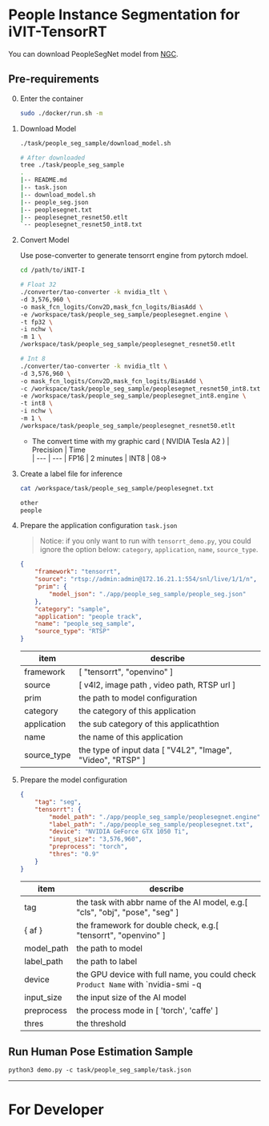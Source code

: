 # People Instance Segmentation for iVIT-TensorRT
You can download PeopleSegNet model from [NGC](https://catalog.ngc.nvidia.com/orgs/nvidia/teams/tao/models/peoplesegnet/files).

## Pre-requirements
0. Enter the container
    ```bash
    sudo ./docker/run.sh -m
    ```
1. Download Model
    ```bash 
    ./task/people_seg_sample/download_model.sh

    # After downloaded
    tree ./task/people_seg_sample
    .
    |-- README.md
    |-- task.json
    |-- download_model.sh
    |-- people_seg.json
    |-- peoplesegnet.txt
    |-- peoplesegnet_resnet50.etlt
    `-- peoplesegnet_resnet50_int8.txt
    ```

2. Convert Model

    Use pose-converter to generate tensorrt engine from pytorch mdoel.
    ```bash
    cd /path/to/iNIT-I

    # Float 32
    ./converter/tao-converter -k nvidia_tlt \
    -d 3,576,960 \
    -o mask_fcn_logits/Conv2D,mask_fcn_logits/BiasAdd \
    -e /workspace/task/people_seg_sample/peoplesegnet.engine \
    -t fp32 \
    -i nchw \
    -m 1 \
    /workspace/task/people_seg_sample/peoplesegnet_resnet50.etlt

    # Int 8
    ./converter/tao-converter -k nvidia_tlt \
    -d 3,576,960 \
    -o mask_fcn_logits/Conv2D,mask_fcn_logits/BiasAdd \
    -c /workspace/task/people_seg_sample/peoplesegnet_resnet50_int8.txt \
    -e /workspace/task/people_seg_sample/peoplesegnet_int8.engine \
    -t int8 \
    -i nchw \
    -m 1 \
    /workspace/task/people_seg_sample/peoplesegnet_resnet50.etlt
    ```

    * The convert time with my graphic card ( NVIDIA Tesla A2 )
        |   Precision       |   Time   
        |   ---             |   ---
        |   FP16            |   2 minutes
        |   INT8            |   08->

3. Create a label file for inference
    ```bash
    cat /workspace/task/people_seg_sample/peoplesegnet.txt

    other
    people
    ```

4. Prepare the application configuration `task.json`
    
    > Notice: 
    > if you only want to run with `tensorrt_demo.py`, you could ignore the option below: `category`, `application`, `name`, `source_type`.

    ```json
    {
        "framework": "tensorrt",
        "source": "rtsp://admin:admin@172.16.21.1:554/snl/live/1/1/n",
        "prim": {
            "model_json": "./app/people_seg_sample/people_seg.json"
        },
        "category": "sample",
        "application": "people track",
        "name": "people_seg_sample",
        "source_type": "RTSP"
    }
    ```
    |   item        |   describe   
    |   ---         |   ----        
    |   framework   |   [ "tensorrt", "openvino" ]
    |   source  |   [ v4l2, image path , video path, RTSP url ]
    |   prim        |   the path to model configuration
    |   category    |   the category of this application
    |   application |   the sub category of this applicathtion
    |   name    |   the name of this application
    |   source_type  |   the type of input data [ "V4L2", "Image", "Video", "RTSP" ]

5. Prepare the model configuration
    ```json
    {
        "tag": "seg",
        "tensorrt": {
            "model_path": "./app/people_seg_sample/peoplesegnet.engine",
            "label_path": "./app/people_seg_sample/peoplesegnet.txt",
            "device": "NVIDIA GeForce GTX 1050 Ti",
            "input_size": "3,576,960",
            "preprocess": "torch",
            "thres": "0.9"
        }
    }
    ```
    |   item        |   describe   
    |   ---         |   ----        
    |   tag         |   the task with abbr name of the AI model, e.g.[ "cls", "obj", "pose", "seg" ]
    |   { af }      |   the framework for double check, e.g.[ "tensorrt", "openvino" ]
    |   model_path  |   the path to model
    |   label_path  |   the path to label
    |   device      |   the GPU device with full name, you could check `Product Name` with `nvidia-smi -q | less`
    |   input_size  |   the input size of the AI model
    |   preprocess  |   the process mode in [ 'torch', 'caffe' ]
    |   thres       |   the threshold


## Run Human Pose Estimation Sample

``` 
python3 demo.py -c task/people_seg_sample/task.json
```

---

# For Developer

